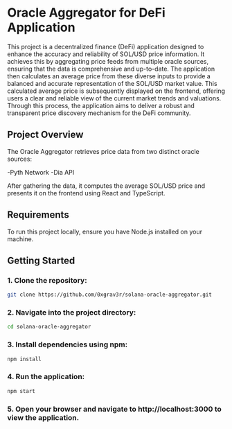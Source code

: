 # Oracle Aggregator for DeFi Application

This project is a decentralized finance (DeFi) application designed to enhance the accuracy and reliability of SOL/USD price information. It achieves this by aggregating price feeds from multiple oracle sources, ensuring that the data is comprehensive and up-to-date. The application then calculates an average price from these diverse inputs to provide a balanced and accurate representation of the SOL/USD market value. This calculated average price is subsequently displayed on the frontend, offering users a clear and reliable view of the current market trends and valuations. Through this process, the application aims to deliver a robust and transparent price discovery mechanism for the DeFi community.

## Project Overview

The Oracle Aggregator retrieves price data from two distinct oracle sources:

-Pyth Network
-Dia API

After gathering the data, it computes the average SOL/USD price and presents it on the frontend using React and TypeScript.

## Requirements

To run this project locally, ensure you have Node.js installed on your machine.

## Getting Started

### 1. Clone the repository:

```bash
git clone https://github.com/0xgrav3r/solana-oracle-aggregator.git
```

### 2. Navigate into the project directory:

```bash
cd solana-oracle-aggregator
```

### 3. Install dependencies using npm:

```bash
npm install
```

### 4. Run the application:

```bash
npm start
```

### 5. Open your browser and navigate to http://localhost:3000 to view the application.
